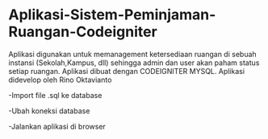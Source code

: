 # Aplikasi-Sistem-Peminjaman-Ruangan-Codeigniter
Aplikasi digunakan untuk memanagement ketersediaan ruangan di sebuah instansi (Sekolah,Kampus, dll) sehingga admin dan user akan paham status setiap ruangan. Aplikasi dibuat dengan CODEIGNITER MYSQL. Aplikasi didevelop oleh Rino Oktavianto

-Import file .sql ke database

-Ubah koneksi database

-Jalankan aplikasi di browser
